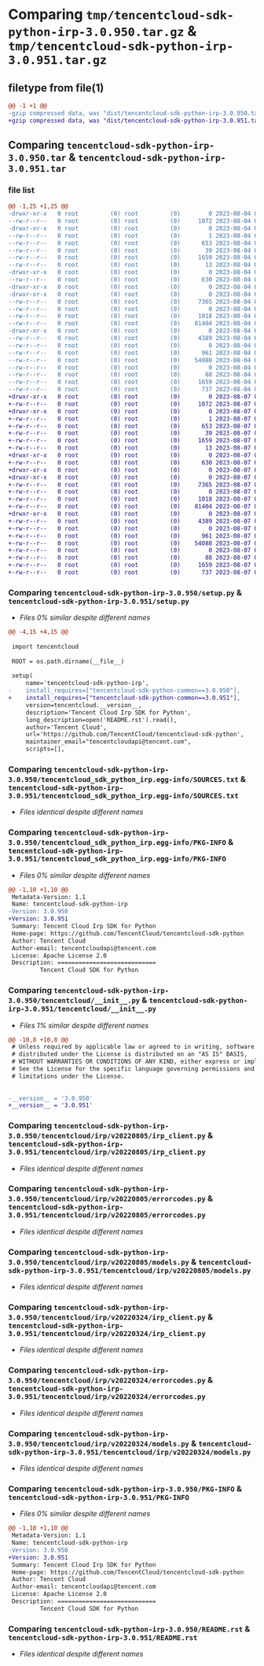# Comparing `tmp/tencentcloud-sdk-python-irp-3.0.950.tar.gz` & `tmp/tencentcloud-sdk-python-irp-3.0.951.tar.gz`

## filetype from file(1)

```diff
@@ -1 +1 @@
-gzip compressed data, was "dist/tencentcloud-sdk-python-irp-3.0.950.tar", last modified: Fri Aug  4 00:29:21 2023, max compression
+gzip compressed data, was "dist/tencentcloud-sdk-python-irp-3.0.951.tar", last modified: Mon Aug  7 00:29:04 2023, max compression
```

## Comparing `tencentcloud-sdk-python-irp-3.0.950.tar` & `tencentcloud-sdk-python-irp-3.0.951.tar`

### file list

```diff
@@ -1,25 +1,25 @@
-drwxr-xr-x   0 root         (0) root         (0)        0 2023-08-04 00:29:21.000000 tencentcloud-sdk-python-irp-3.0.950/
--rw-r--r--   0 root         (0) root         (0)     1072 2023-08-04 00:29:21.000000 tencentcloud-sdk-python-irp-3.0.950/setup.py
-drwxr-xr-x   0 root         (0) root         (0)        0 2023-08-04 00:29:21.000000 tencentcloud-sdk-python-irp-3.0.950/tencentcloud_sdk_python_irp.egg-info/
--rw-r--r--   0 root         (0) root         (0)        1 2023-08-04 00:29:21.000000 tencentcloud-sdk-python-irp-3.0.950/tencentcloud_sdk_python_irp.egg-info/dependency_links.txt
--rw-r--r--   0 root         (0) root         (0)      653 2023-08-04 00:29:21.000000 tencentcloud-sdk-python-irp-3.0.950/tencentcloud_sdk_python_irp.egg-info/SOURCES.txt
--rw-r--r--   0 root         (0) root         (0)       39 2023-08-04 00:29:21.000000 tencentcloud-sdk-python-irp-3.0.950/tencentcloud_sdk_python_irp.egg-info/requires.txt
--rw-r--r--   0 root         (0) root         (0)     1659 2023-08-04 00:29:21.000000 tencentcloud-sdk-python-irp-3.0.950/tencentcloud_sdk_python_irp.egg-info/PKG-INFO
--rw-r--r--   0 root         (0) root         (0)       13 2023-08-04 00:29:21.000000 tencentcloud-sdk-python-irp-3.0.950/tencentcloud_sdk_python_irp.egg-info/top_level.txt
-drwxr-xr-x   0 root         (0) root         (0)        0 2023-08-04 00:29:21.000000 tencentcloud-sdk-python-irp-3.0.950/tencentcloud/
--rw-r--r--   0 root         (0) root         (0)      630 2023-08-04 00:29:21.000000 tencentcloud-sdk-python-irp-3.0.950/tencentcloud/__init__.py
-drwxr-xr-x   0 root         (0) root         (0)        0 2023-08-04 00:29:21.000000 tencentcloud-sdk-python-irp-3.0.950/tencentcloud/irp/
-drwxr-xr-x   0 root         (0) root         (0)        0 2023-08-04 00:29:21.000000 tencentcloud-sdk-python-irp-3.0.950/tencentcloud/irp/v20220805/
--rw-r--r--   0 root         (0) root         (0)     7365 2023-08-04 00:29:21.000000 tencentcloud-sdk-python-irp-3.0.950/tencentcloud/irp/v20220805/irp_client.py
--rw-r--r--   0 root         (0) root         (0)        0 2023-08-04 00:29:21.000000 tencentcloud-sdk-python-irp-3.0.950/tencentcloud/irp/v20220805/__init__.py
--rw-r--r--   0 root         (0) root         (0)     1018 2023-08-04 00:29:21.000000 tencentcloud-sdk-python-irp-3.0.950/tencentcloud/irp/v20220805/errorcodes.py
--rw-r--r--   0 root         (0) root         (0)    81404 2023-08-04 00:29:21.000000 tencentcloud-sdk-python-irp-3.0.950/tencentcloud/irp/v20220805/models.py
-drwxr-xr-x   0 root         (0) root         (0)        0 2023-08-04 00:29:21.000000 tencentcloud-sdk-python-irp-3.0.950/tencentcloud/irp/v20220324/
--rw-r--r--   0 root         (0) root         (0)     4389 2023-08-04 00:29:21.000000 tencentcloud-sdk-python-irp-3.0.950/tencentcloud/irp/v20220324/irp_client.py
--rw-r--r--   0 root         (0) root         (0)        0 2023-08-04 00:29:21.000000 tencentcloud-sdk-python-irp-3.0.950/tencentcloud/irp/v20220324/__init__.py
--rw-r--r--   0 root         (0) root         (0)      961 2023-08-04 00:29:21.000000 tencentcloud-sdk-python-irp-3.0.950/tencentcloud/irp/v20220324/errorcodes.py
--rw-r--r--   0 root         (0) root         (0)    54088 2023-08-04 00:29:21.000000 tencentcloud-sdk-python-irp-3.0.950/tencentcloud/irp/v20220324/models.py
--rw-r--r--   0 root         (0) root         (0)        0 2023-08-04 00:29:21.000000 tencentcloud-sdk-python-irp-3.0.950/tencentcloud/irp/__init__.py
--rw-r--r--   0 root         (0) root         (0)       88 2023-08-04 00:29:21.000000 tencentcloud-sdk-python-irp-3.0.950/setup.cfg
--rw-r--r--   0 root         (0) root         (0)     1659 2023-08-04 00:29:21.000000 tencentcloud-sdk-python-irp-3.0.950/PKG-INFO
--rw-r--r--   0 root         (0) root         (0)      737 2023-08-04 00:29:21.000000 tencentcloud-sdk-python-irp-3.0.950/README.rst
+drwxr-xr-x   0 root         (0) root         (0)        0 2023-08-07 00:29:04.000000 tencentcloud-sdk-python-irp-3.0.951/
+-rw-r--r--   0 root         (0) root         (0)     1072 2023-08-07 00:29:04.000000 tencentcloud-sdk-python-irp-3.0.951/setup.py
+drwxr-xr-x   0 root         (0) root         (0)        0 2023-08-07 00:29:04.000000 tencentcloud-sdk-python-irp-3.0.951/tencentcloud_sdk_python_irp.egg-info/
+-rw-r--r--   0 root         (0) root         (0)        1 2023-08-07 00:29:04.000000 tencentcloud-sdk-python-irp-3.0.951/tencentcloud_sdk_python_irp.egg-info/dependency_links.txt
+-rw-r--r--   0 root         (0) root         (0)      653 2023-08-07 00:29:04.000000 tencentcloud-sdk-python-irp-3.0.951/tencentcloud_sdk_python_irp.egg-info/SOURCES.txt
+-rw-r--r--   0 root         (0) root         (0)       39 2023-08-07 00:29:04.000000 tencentcloud-sdk-python-irp-3.0.951/tencentcloud_sdk_python_irp.egg-info/requires.txt
+-rw-r--r--   0 root         (0) root         (0)     1659 2023-08-07 00:29:04.000000 tencentcloud-sdk-python-irp-3.0.951/tencentcloud_sdk_python_irp.egg-info/PKG-INFO
+-rw-r--r--   0 root         (0) root         (0)       13 2023-08-07 00:29:04.000000 tencentcloud-sdk-python-irp-3.0.951/tencentcloud_sdk_python_irp.egg-info/top_level.txt
+drwxr-xr-x   0 root         (0) root         (0)        0 2023-08-07 00:29:04.000000 tencentcloud-sdk-python-irp-3.0.951/tencentcloud/
+-rw-r--r--   0 root         (0) root         (0)      630 2023-08-07 00:29:04.000000 tencentcloud-sdk-python-irp-3.0.951/tencentcloud/__init__.py
+drwxr-xr-x   0 root         (0) root         (0)        0 2023-08-07 00:29:04.000000 tencentcloud-sdk-python-irp-3.0.951/tencentcloud/irp/
+drwxr-xr-x   0 root         (0) root         (0)        0 2023-08-07 00:29:04.000000 tencentcloud-sdk-python-irp-3.0.951/tencentcloud/irp/v20220805/
+-rw-r--r--   0 root         (0) root         (0)     7365 2023-08-07 00:29:04.000000 tencentcloud-sdk-python-irp-3.0.951/tencentcloud/irp/v20220805/irp_client.py
+-rw-r--r--   0 root         (0) root         (0)        0 2023-08-07 00:29:04.000000 tencentcloud-sdk-python-irp-3.0.951/tencentcloud/irp/v20220805/__init__.py
+-rw-r--r--   0 root         (0) root         (0)     1018 2023-08-07 00:29:04.000000 tencentcloud-sdk-python-irp-3.0.951/tencentcloud/irp/v20220805/errorcodes.py
+-rw-r--r--   0 root         (0) root         (0)    81404 2023-08-07 00:29:04.000000 tencentcloud-sdk-python-irp-3.0.951/tencentcloud/irp/v20220805/models.py
+drwxr-xr-x   0 root         (0) root         (0)        0 2023-08-07 00:29:04.000000 tencentcloud-sdk-python-irp-3.0.951/tencentcloud/irp/v20220324/
+-rw-r--r--   0 root         (0) root         (0)     4389 2023-08-07 00:29:04.000000 tencentcloud-sdk-python-irp-3.0.951/tencentcloud/irp/v20220324/irp_client.py
+-rw-r--r--   0 root         (0) root         (0)        0 2023-08-07 00:29:04.000000 tencentcloud-sdk-python-irp-3.0.951/tencentcloud/irp/v20220324/__init__.py
+-rw-r--r--   0 root         (0) root         (0)      961 2023-08-07 00:29:04.000000 tencentcloud-sdk-python-irp-3.0.951/tencentcloud/irp/v20220324/errorcodes.py
+-rw-r--r--   0 root         (0) root         (0)    54088 2023-08-07 00:29:04.000000 tencentcloud-sdk-python-irp-3.0.951/tencentcloud/irp/v20220324/models.py
+-rw-r--r--   0 root         (0) root         (0)        0 2023-08-07 00:29:04.000000 tencentcloud-sdk-python-irp-3.0.951/tencentcloud/irp/__init__.py
+-rw-r--r--   0 root         (0) root         (0)       88 2023-08-07 00:29:04.000000 tencentcloud-sdk-python-irp-3.0.951/setup.cfg
+-rw-r--r--   0 root         (0) root         (0)     1659 2023-08-07 00:29:04.000000 tencentcloud-sdk-python-irp-3.0.951/PKG-INFO
+-rw-r--r--   0 root         (0) root         (0)      737 2023-08-07 00:29:04.000000 tencentcloud-sdk-python-irp-3.0.951/README.rst
```

### Comparing `tencentcloud-sdk-python-irp-3.0.950/setup.py` & `tencentcloud-sdk-python-irp-3.0.951/setup.py`

 * *Files 0% similar despite different names*

```diff
@@ -4,15 +4,15 @@
 
 import tencentcloud
 
 ROOT = os.path.dirname(__file__)
 
 setup(
     name='tencentcloud-sdk-python-irp',
-    install_requires=["tencentcloud-sdk-python-common==3.0.950"],
+    install_requires=["tencentcloud-sdk-python-common==3.0.951"],
     version=tencentcloud.__version__,
     description='Tencent Cloud Irp SDK for Python',
     long_description=open('README.rst').read(),
     author='Tencent Cloud',
     url='https://github.com/TencentCloud/tencentcloud-sdk-python',
     maintainer_email="tencentcloudapi@tencent.com",
     scripts=[],
```

### Comparing `tencentcloud-sdk-python-irp-3.0.950/tencentcloud_sdk_python_irp.egg-info/SOURCES.txt` & `tencentcloud-sdk-python-irp-3.0.951/tencentcloud_sdk_python_irp.egg-info/SOURCES.txt`

 * *Files identical despite different names*

### Comparing `tencentcloud-sdk-python-irp-3.0.950/tencentcloud_sdk_python_irp.egg-info/PKG-INFO` & `tencentcloud-sdk-python-irp-3.0.951/tencentcloud_sdk_python_irp.egg-info/PKG-INFO`

 * *Files 0% similar despite different names*

```diff
@@ -1,10 +1,10 @@
 Metadata-Version: 1.1
 Name: tencentcloud-sdk-python-irp
-Version: 3.0.950
+Version: 3.0.951
 Summary: Tencent Cloud Irp SDK for Python
 Home-page: https://github.com/TencentCloud/tencentcloud-sdk-python
 Author: Tencent Cloud
 Author-email: tencentcloudapi@tencent.com
 License: Apache License 2.0
 Description: ============================
         Tencent Cloud SDK for Python
```

### Comparing `tencentcloud-sdk-python-irp-3.0.950/tencentcloud/__init__.py` & `tencentcloud-sdk-python-irp-3.0.951/tencentcloud/__init__.py`

 * *Files 1% similar despite different names*

```diff
@@ -10,8 +10,8 @@
 # Unless required by applicable law or agreed to in writing, software
 # distributed under the License is distributed on an "AS IS" BASIS,
 # WITHOUT WARRANTIES OR CONDITIONS OF ANY KIND, either express or implied.
 # See the License for the specific language governing permissions and
 # limitations under the License.
 
 
-__version__ = '3.0.950'
+__version__ = '3.0.951'
```

### Comparing `tencentcloud-sdk-python-irp-3.0.950/tencentcloud/irp/v20220805/irp_client.py` & `tencentcloud-sdk-python-irp-3.0.951/tencentcloud/irp/v20220805/irp_client.py`

 * *Files identical despite different names*

### Comparing `tencentcloud-sdk-python-irp-3.0.950/tencentcloud/irp/v20220805/errorcodes.py` & `tencentcloud-sdk-python-irp-3.0.951/tencentcloud/irp/v20220805/errorcodes.py`

 * *Files identical despite different names*

### Comparing `tencentcloud-sdk-python-irp-3.0.950/tencentcloud/irp/v20220805/models.py` & `tencentcloud-sdk-python-irp-3.0.951/tencentcloud/irp/v20220805/models.py`

 * *Files identical despite different names*

### Comparing `tencentcloud-sdk-python-irp-3.0.950/tencentcloud/irp/v20220324/irp_client.py` & `tencentcloud-sdk-python-irp-3.0.951/tencentcloud/irp/v20220324/irp_client.py`

 * *Files identical despite different names*

### Comparing `tencentcloud-sdk-python-irp-3.0.950/tencentcloud/irp/v20220324/errorcodes.py` & `tencentcloud-sdk-python-irp-3.0.951/tencentcloud/irp/v20220324/errorcodes.py`

 * *Files identical despite different names*

### Comparing `tencentcloud-sdk-python-irp-3.0.950/tencentcloud/irp/v20220324/models.py` & `tencentcloud-sdk-python-irp-3.0.951/tencentcloud/irp/v20220324/models.py`

 * *Files identical despite different names*

### Comparing `tencentcloud-sdk-python-irp-3.0.950/PKG-INFO` & `tencentcloud-sdk-python-irp-3.0.951/PKG-INFO`

 * *Files 0% similar despite different names*

```diff
@@ -1,10 +1,10 @@
 Metadata-Version: 1.1
 Name: tencentcloud-sdk-python-irp
-Version: 3.0.950
+Version: 3.0.951
 Summary: Tencent Cloud Irp SDK for Python
 Home-page: https://github.com/TencentCloud/tencentcloud-sdk-python
 Author: Tencent Cloud
 Author-email: tencentcloudapi@tencent.com
 License: Apache License 2.0
 Description: ============================
         Tencent Cloud SDK for Python
```

### Comparing `tencentcloud-sdk-python-irp-3.0.950/README.rst` & `tencentcloud-sdk-python-irp-3.0.951/README.rst`

 * *Files identical despite different names*

